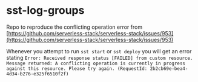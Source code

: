 # sst-log-groups

Repo to reproduce the conflicting operation error from [https://github.com/serverless-stack/serverless-stack/issues/953](https://github.com/serverless-stack/serverless-stack/issues/953)

Whenever you attempt to run `sst start` or `sst deploy` you will get an error stating `Error: Received response status [FAILED] from custom resource. Message returned: A conflicting operation is currently in progress against this resource. Please try again. (RequestId: 2b2cb69e-bea4-4d34-b276-e325f6510f2f)`
